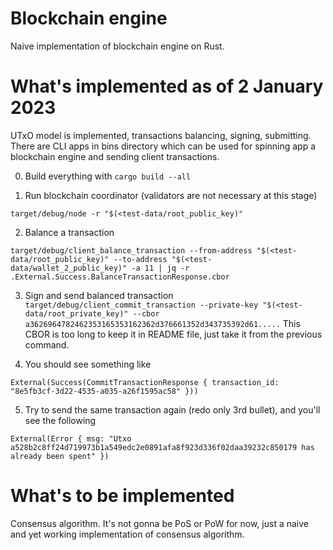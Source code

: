 # Blockchain engine
Naive implementation of blockchain engine on Rust.

# What's implemented as of 2 January 2023
UTxO model is implemented, transactions balancing, signing, submitting.
There are CLI apps in bins directory which can be used for spinning app a blockchain engine and sending client transactions.

0. Build everything with ```cargo build --all```

1. Run blockchain coordinator (validators are not necessary at this stage)
```
target/debug/node -r "$(<test-data/root_public_key)"
```

2. Balance a transaction
```
target/debug/client_balance_transaction --from-address "$(<test-data/root_public_key)" --to-address "$(<test-data/wallet_2_public_key)" -a 11 | jq -r .External.Success.BalanceTransactionResponse.cbor
```

3. Sign and send balanced transaction
```target/debug/client_commit_transaction --private-key "$(<test-data/root_private_key)" --cbor a3626964782462353165353162362d376661352d343735392d61.....```
This CBOR is too long to keep it in README file, just take it from the previous command.

4. You should see something like 
```
External(Success(CommitTransactionResponse { transaction_id: "8e5fb3cf-3d22-4535-a035-a26f1595ac58" }))
```

5. Try to send the same transaction again (redo only 3rd bullet), and you'll see the following
```
External(Error { msg: "Utxo a528b2c8ff24d719973b1a549edc2e0891afa8f923d336f02daa39232c850179 has already been spent" })
```

# What's to be implemented
Consensus algorithm. It's not gonna be PoS or PoW for now, just a naive and yet working implementation of consensus algorithm.
